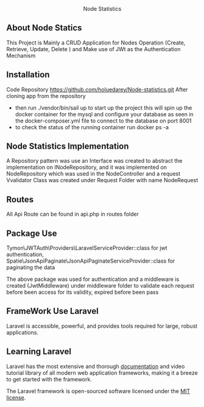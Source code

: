<p align="center">
Node Statistics
</p>



## About Node Statics
This Project is Mainly a CRUD Application for Nodes Operation (Create, Retrieve, Update, Delete ) and Make use of JWt as the Authentication Mechanism

## Installation

Code Repository https://github.com/holuedarey/Node-statistics.git
After cloning app from the repository

- then run ./vendor/bin/sail up to start up the project this will spin up the docker container for the mysql and configure your database as seen in the docker-composer.yml file to connect to the database on port 8001
- to check the status of the running container run docker ps -a

## Node Statistics Implementation
A Repository pattern was use an Interface was created to abstract the implementation on INodeRepository, and it was implemented on NodeRepository which was used in the NodeController and a request Vvalidator Class was created under Request Folder with name NodeRequest


## Routes
All Api Route can be found in api.php in routes folder


## Package Use
Tymon\JWTAuth\Providers\LaravelServiceProvider::class for jwt authentication,
Spatie\JsonApiPaginate\JsonApiPaginateServiceProvider::class for paginating the data

The above package was used for authentication and a middleware is created (JwtMiddleware) under middleware folder to validate each request before been access for its validity, expired before been pass



## FrameWork Use Laravel
Laravel is accessible, powerful, and provides tools required for large, robust applications.

## Learning Laravel

Laravel has the most extensive and thorough [documentation](https://laravel.com/docs) and video tutorial library of all modern web application frameworks, making it a breeze to get started with the framework.

The Laravel framework is open-sourced software licensed under the [MIT license](https://opensource.org/licenses/MIT).
